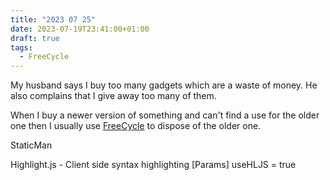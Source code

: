 ```yaml
---
title: "2023 07 25"
date: 2023-07-19T23:41:00+01:00
draft: true
tags:
  - FreeCycle
---
```


My husband says I buy too many gadgets which are a waste of money. He also complains that I give away too many of them.

When I buy a newer version of something and can't find a use for the older one then I usually use [FreeCycle](https://www.freecycle.org/) to dispose of the older one.

StaticMan

Highlight.js - Client side syntax highlighting 
[Params]
    useHLJS = true